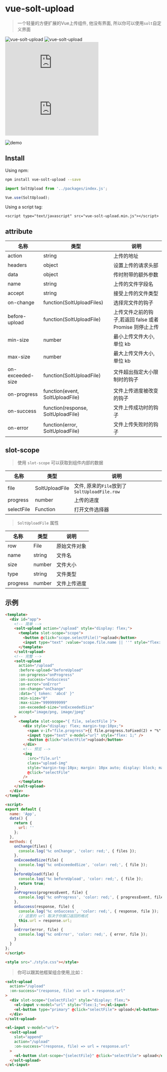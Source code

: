 # vue-solt-upload

> 一个轻量的方便扩展的Vue上传组件, 他没有界面, 所以你可以使用`solt`自定义界面

![vue-solt-upload](https://img.shields.io/npm/v/vue-solt-upload.svg?style=flat-square)
![vue-solt-upload](https://img.shields.io/npm/dt/vue-solt-upload.svg)
![JS gzip size](http://img.badgesize.io/https://unpkg.com/vue-solt-upload/dist/vue-solt-upload.min.js?compression=gzip&label=gzip%20size:%20JS&style=flat-square)
![CSS gzip size](http://img.badgesize.io/https://unpkg.com/vue-solt-upload/dist/styles/vue-solt-upload.css?compression=gzip&label=gzip%20size:%20CSS&style=flat-square)

![demo](https://user-images.githubusercontent.com/28108111/73586684-bb623400-44eb-11ea-9dc8-670860c8e82a.png)

## Install

Using npm:

```bash
npm install vue-solt-upload --save
```

```javascript
import SoltUpload from '../packages/index.js';

Vue.use(SoltUpload);
```

Using a script tag:

```
<script type="text/javascript" src="vue-solt-upload.min.js"></script>
```

## attribute

| 名称             | 类型                               | 说明                                                    |
|------------------|------------------------------------|---------------------------------------------------------|
| action           | string                             | 上传的地址                                              |
| headers          | object                             | 设置上传的请求头部                                      |
| data             | object                             | 传时附带的额外参数                                      |
| name             | string                             | 上传的文件字段名                                        |
| accept           | string                             | 接受上传的文件类型                                      |
| on-change        | function(SoltUploadFiles)          | 选择完文件的钩子                                        |
| before-upload    | function(SoltUploadFile)           | 上传文件之前的钩子,若返回 false 或者 Promise 则停止上传 |
| min-size         | number                             | 最小上传文件大小,单位 kb                                |
| max-size         | number                             | 最大上传文件大小,单位 kb                                |
| on-exceeded-size | function(SoltUploadFile)           | 文件超出指定大小限制时的钩子                            |
| on-progress      | function(event, SoltUploadFile)    | 文件上传进度被改变的钩子                                |
| on-success       | function(response, SoltUploadFile) | 文件上传成功时的钩子                                    |
| on-error         | function(error, SoltUploadFile)    | 文件上传失败时的钩子                                    |

## slot-scope

> 使用 `slot-scope` 可以获取到组件内部的数据

| 名称       | 类型           | 说明                                         |
|------------|----------------|----------------------------------------------|
| file       | SoltUploadFile | 文件, 原来的`File`放到了`SoltUploadFile.row` |
| progress   | number         | 上传的进度                                   |
| selectFile | Function       | 打开文件选择器                               |

> `SoltUploadFile` 属性

| 名称     | 类型   | 说明         |
|----------|--------|--------------|
| row      | File   | 原始文件对象 |
| name     | string | 文件名       |
| size     | number | 文件大小     |
| type     | string | 文件类型     |
| progress | number | 文件上传进度 |

## 示例

```html
<template>
  <div id="app">
    <!-- 简单 -->
    <solt-upload action="/upload" style="display: flex;">
      <template slot-scope="scope">
        <button @click="scope.selectFile()">upload</button>
        <input type="text" :value="scope.file.name || ''" style="flex: 1;" />
      </template>
    </solt-upload>
    <!-- 完整 -->
    <solt-upload
      action="/upload"
      :before-upload="beforeUpload"
      :on-progress="onProgress"
      :on-success="onSuccess"
      :on-error="onError"
      :on-change="onChange"
      :data="{ token: 'abcd' }"
      :min-size="0"
      :max-size="9999999999"
      :on-exceeded-size="onExceededSize"
      accept="image/png, image/jpeg"
    >
      <template slot-scope="{ file, selectFile }">
        <div style="display: flex; margin-top:10px;">
          <span v-if="file.progress">{{ file.progress.toFixed(2) + "%" }}</span>
          <input type="text" v-model="url" style="flex: 1;" />
          <button @click="selectFile">upload</button>
        </div>
        <!-- 预览 -->
        <img
          :src="file.url"
          class="upload-img"
          style="margin-top:10px; margin: 10px auto; display: block; max-width: 80%;"
          @click="selectFile"
        />
      </template>
    </solt-upload>
  </div>
</template>

<script>
export default {
  name: 'App',
  data() {
    return {
      url: ''
    };
  },
  methods: {
    onChange(files) {
      console.log('%c onChange', 'color: red;', { files });
    },
    onExceededSize(file) {
      console.log('%c onExceededSize', 'color: red;', { file });
    },
    beforeUpload(file) {
      console.log('%c beforeUpload', 'color: red;', { file });
      return true;
    },
    onProgress(progressEvent, file) {
      console.log('%c onProgress', 'color: red;', { progressEvent, file });
    },
    onSuccess(response, file) {
      console.log('%c onSuccess', 'color: red;', { response, file });
      // 这里的 url 取决于你接口返回的格式
      this.url = response.url;
    },
    onError(error, file) {
      console.log('%c onError', 'color: red;', { error, file });
    }
  }
};
</script>

<style src="./style.css"></style>

```

> 你可以跟其他框架组合使用,比如：

```html
<solt-upload
  action="/upload"
  :on-success="(response, file) => url = response.url"
>
  <div slot-scope="{selectFile}" style="display: flex;">
    <el-input v-model="url" style="flex:1;"></el-input>
    <el-button type="primary" @click="selectFile"> upload</el-button>
  </div>
</solt-upload>
```

```html
<el-input v-model="url">
  <solt-upload
    slot="append"
    action="/upload"
    :on-success="(response, file) => url = response.url"
  >
    <el-button slot-scope="{selectFile}" @click="selectFile"> upload</el-button>
  </solt-upload>
</el-input>
```
